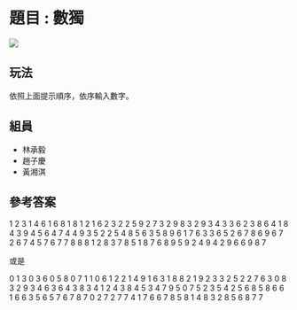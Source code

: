 # 題目 : 數獨

 ![](https://i.imgur.com/Sh8JG5R.png)
 
## 玩法

依照上面提示順序，依序輸入數字。


## 組員

- 林承毅
- 趙子慶
- 黃湘淇

## 參考答案

1 2 3
1 4 6
1 6 8
1 8 1
2 1 6
2 3 2
2 5 9
2 7 3
2 9 8
3 2 9
3 4 3
3 6 2
3 8 6
4 1 8
4 3 9
4 5 6
4 7 4
4 9 3
5 2 2
5 4 8
5 6 3
5 8 9
6 1 7
6 3 3
6 5 2
6 7 8
6 9 6
7 2 6
7 4 5
7 6 7
7 8 8
8 1 2
8 3 7
8 5 1
8 7 6
8 9 5
9 2 4
9 4 2
9 6 6
9 8 7

或是

0 1 3
0 3 6
0 5 8
0 7 1
1 0 6
1 2 2
1 4 9
1 6 3
1 8 8
2 1 9
2 3 3
2 5 2
2 7 6
3 0 8
3 2 9
3 4 6
3 6 4
3 8 3
4 1 2
4 3 8
4 5 3
4 7 9
5 0 7
5 2 3
5 4 2
5 6 8
5 8 6
6 1 6
6 3 5
6 5 7
6 7 8
7 0 2
7 2 7
7 4 1
7 6 6
7 8 5
8 1 4
8 3 2
8 5 6
8 7 7




